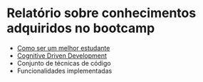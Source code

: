# Relatório sobre conhecimentos adquiridos no bootcamp


- [Como ser um melhor estudante](topicos/como-ser-um-melhor-estudante.md)
- [Cognitive Driven Development](topicos/cognitive-driven-development.md)
- Conjunto de técnicas de código
- Funcionalidades implementadas
